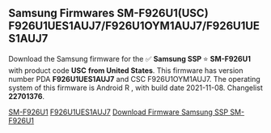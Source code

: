 <h2>Samsung Firmwares SM-F926U1(USC) F926U1UES1AUJ7/F926U1OYM1AUJ7/F926U1UES1AUJ7</h2>
Download the Samsung firmware for the ✅ <strong>Samsung SSP </strong> ⭐ <strong>SM-F926U1</strong> with product code <strong>USC</strong> <strong> from United States</strong>. This firmware has version number PDA <strong>F926U1UES1AUJ7</strong> and CSC F926U1OYM1AUJ7. The operating system of this firmware is Android R , with build date 2021-11-08. Changelist <strong>22701376</strong>.


[SM-F926U1](https://samfirm.shop/samsung/model/SM-F926U1)
[F926U1UES1AUJ7](https://samfirm.shop/samsung/pda/F926U1UES1AUJ7)
[Download Firmware Samsung SSP SM-F926U1](https://samfirm.shop/samsung/firmware/472469)
